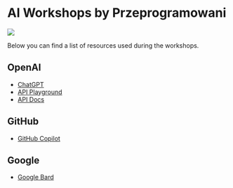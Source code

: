 # AI Workshops by Przeprogramowani

![](./.resources/logo.png)

Below you can find a list of resources used during the workshops.

## OpenAI

* [ChatGPT](http://chat.openai.com)
* [API Playground](https://platform.openai.com/playground)
* [API Docs](https://platform.openai.com/docs/introduction)

## GitHub

* [GitHub Copilot](https://github.com/features/copilot)

## Google

* [Google Bard](https://bard.google.com)

